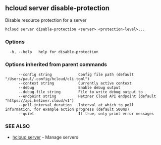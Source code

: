 ## hcloud server disable-protection

Disable resource protection for a server

```
hcloud server disable-protection <server> <protection-level>...
```

### Options

```
  -h, --help   help for disable-protection
```

### Options inherited from parent commands

```
      --config string            Config file path (default "/Users/paul/.config/hcloud/cli.toml")
      --context string           Currently active context
      --debug                    Enable debug output
      --debug-file string        File to write debug output to
      --endpoint string          Hetzner Cloud API endpoint (default "https://api.hetzner.cloud/v1")
      --poll-interval duration   Interval at which to poll information, for example action progress (default 500ms)
      --quiet                    If true, only print error messages
```

### SEE ALSO

* [hcloud server](hcloud_server.md)	 - Manage servers
